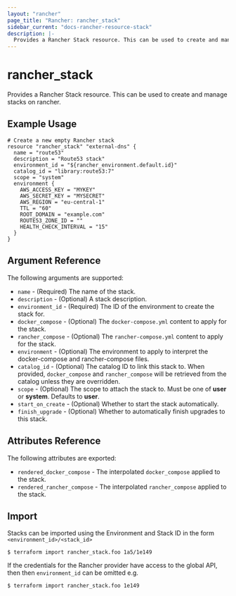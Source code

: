 ```yaml
---
layout: "rancher"
page_title: "Rancher: rancher_stack"
sidebar_current: "docs-rancher-resource-stack"
description: |-
  Provides a Rancher Stack resource. This can be used to create and manage stacks on rancher.
---
```


# rancher\_stack

Provides a Rancher Stack resource. This can be used to create and manage stacks on rancher.

## Example Usage

```hcl
# Create a new empty Rancher stack
resource "rancher_stack" "external-dns" {
  name = "route53"
  description = "Route53 stack"
  environment_id = "${rancher_environment.default.id}"
  catalog_id = "library:route53:7"
  scope = "system"
  environment {
    AWS_ACCESS_KEY = "MYKEY"
    AWS_SECRET_KEY = "MYSECRET"
    AWS_REGION = "eu-central-1"
    TTL = "60"
    ROOT_DOMAIN = "example.com"
    ROUTE53_ZONE_ID = ""
    HEALTH_CHECK_INTERVAL = "15"
  }
}
```

## Argument Reference

The following arguments are supported:

* `name` - (Required) The name of the stack.
* `description` - (Optional) A stack description.
* `environment_id` - (Required) The ID of the environment to create the stack for.
* `docker_compose` - (Optional) The `docker-compose.yml` content to apply for the stack.
* `rancher_compose` - (Optional) The `rancher-compose.yml` content to apply for the stack.
* `environment` - (Optional) The environment to apply to interpret the docker-compose and rancher-compose files.
* `catalog_id` - (Optional) The catalog ID to link this stack to. When provided, `docker_compose` and `rancher_compose` will be retrieved from the catalog unless they are overridden.
* `scope` - (Optional) The scope to attach the stack to. Must be one of **user** or **system**. Defaults to **user**.
* `start_on_create` - (Optional) Whether to start the stack automatically.
* `finish_upgrade` - (Optional) Whether to automatically finish upgrades to this stack.

## Attributes Reference

The following attributes are exported:

* `rendered_docker_compose` - The interpolated `docker_compose` applied to the stack.
* `rendered_rancher_compose` - The interpolated `rancher_compose` applied to the stack.


## Import

Stacks can be imported using the Environment and Stack ID in the form
`<environment_id>/<stack_id>`

```
$ terraform import rancher_stack.foo 1a5/1e149
```

If the credentials for the Rancher provider have access to the global API, then
then `environment_id` can be omitted e.g.

```
$ terraform import rancher_stack.foo 1e149
```
